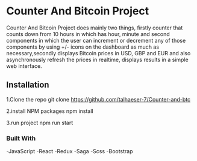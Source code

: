 # Counter And Bitcoin Project

Counter And Bitcoin Project does mainly two things, firstly counter that counts down from 10 hours in
which has hour, minute and second components in which the user can increment or decrement any of
those components by using +/- icons on the dashboard as much as necessary,secondly displays Bitcoin prices in USD, GBP and EUR and also
asynchronously refresh the prices in realtime, displays results in a simple web interface.

## Installation

1.Clone the repo
  git clone https://github.com/talhaeser-7/Counter-and-btc

2.install NPM packages
  npm install

3.run project
  npm run start

### Built With
  -JavaScript
  -React
  -Redux
  -Saga
  -Scss
  -Bootstrap


